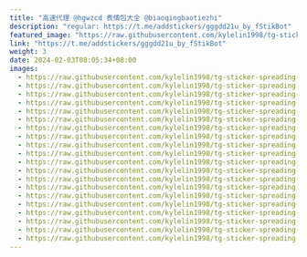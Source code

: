 ```yaml
---
title: "高速代理 @hgwzcd 表情包大全 @biaoqingbaotiezhi"
description: "regular: https://t.me/addstickers/gggdd21u_by_fStikBot"
featured_image: "https://raw.githubusercontent.com/kylelin1998/tg-sticker-spreading-worldwide-images/main/img/7b0ec4d7-033c-4f59-bca7-9e23a892d4d8.jpg"
link: "https://t.me/addstickers/gggdd21u_by_fStikBot"
weight: 3
date: 2024-02-03T08:05:34+08:00
images:
  - https://raw.githubusercontent.com/kylelin1998/tg-sticker-spreading-worldwide-images/main/img/7b0ec4d7-033c-4f59-bca7-9e23a892d4d8.jpg
  - https://raw.githubusercontent.com/kylelin1998/tg-sticker-spreading-worldwide-images/main/img/5a3a5365-66cf-4868-bec6-6030599fb82a.jpg
  - https://raw.githubusercontent.com/kylelin1998/tg-sticker-spreading-worldwide-images/main/img/76ed35f8-89e6-418a-99f4-809920655199.jpg
  - https://raw.githubusercontent.com/kylelin1998/tg-sticker-spreading-worldwide-images/main/img/2f9e6347-3e51-4e45-aff7-90fdbce490f3.jpg
  - https://raw.githubusercontent.com/kylelin1998/tg-sticker-spreading-worldwide-images/main/img/2ff8c85d-e768-4147-a64e-5adc7c2ead57.jpg
  - https://raw.githubusercontent.com/kylelin1998/tg-sticker-spreading-worldwide-images/main/img/6bf89908-aadd-4430-9cb9-9ad31a4a703b.jpg
  - https://raw.githubusercontent.com/kylelin1998/tg-sticker-spreading-worldwide-images/main/img/465e20a6-2039-4c33-bae9-9affa71825a5.jpg
  - https://raw.githubusercontent.com/kylelin1998/tg-sticker-spreading-worldwide-images/main/img/5c674296-4c7f-44f0-aab2-93cf025ab61d.jpg
  - https://raw.githubusercontent.com/kylelin1998/tg-sticker-spreading-worldwide-images/main/img/7f6d867c-f438-4ce7-a89f-4953045c759e.jpg
  - https://raw.githubusercontent.com/kylelin1998/tg-sticker-spreading-worldwide-images/main/img/f0385b22-1613-4661-8f8f-73c2ebb9d761.jpg
  - https://raw.githubusercontent.com/kylelin1998/tg-sticker-spreading-worldwide-images/main/img/310892e1-f4bb-43a0-9ff3-3a55325b6225.jpg
  - https://raw.githubusercontent.com/kylelin1998/tg-sticker-spreading-worldwide-images/main/img/31d78429-bedf-4844-b1b1-470eb847ddd6.jpg
  - https://raw.githubusercontent.com/kylelin1998/tg-sticker-spreading-worldwide-images/main/img/b257f728-e988-4f54-bffe-6f7e0865dfd8.jpg
  - https://raw.githubusercontent.com/kylelin1998/tg-sticker-spreading-worldwide-images/main/img/7875773c-4a00-4855-be43-070480e51a6b.jpg
  - https://raw.githubusercontent.com/kylelin1998/tg-sticker-spreading-worldwide-images/main/img/f4b67015-bb0d-4a60-ae75-23431c4efcfc.jpg
  - https://raw.githubusercontent.com/kylelin1998/tg-sticker-spreading-worldwide-images/main/img/02af23d5-f220-46e9-af5c-4b47d3a3b0af.jpg
  - https://raw.githubusercontent.com/kylelin1998/tg-sticker-spreading-worldwide-images/main/img/2f0ed169-e4ab-4629-9feb-8e794b004e15.jpg
  - https://raw.githubusercontent.com/kylelin1998/tg-sticker-spreading-worldwide-images/main/img/3006d394-c6de-402b-bf51-dfc57ce4c372.jpg
  - https://raw.githubusercontent.com/kylelin1998/tg-sticker-spreading-worldwide-images/main/img/42878b8f-cff6-4d8e-a152-ed5d87af2665.jpg
  - https://raw.githubusercontent.com/kylelin1998/tg-sticker-spreading-worldwide-images/main/img/65b24a1b-2188-41ff-9e07-db5130e72b4e.jpg
---
```

